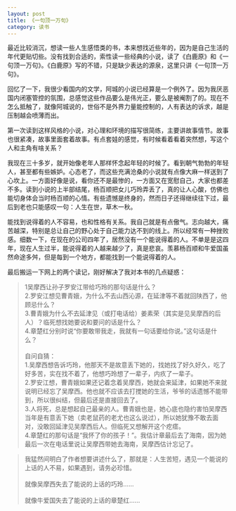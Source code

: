 ```yaml
---
layout: post
title: 《一句顶一万句》
category: 读书
---
```


最近比较消沉，想读一些人生感悟类的书，本来想找近些年的，因为是自己生活的年代更贴切些。没有找到合适的，索性读一些经典的小说，读了《白鹿原》和《一句顶一万句》。《白鹿原》写的不错，只是缺少表达的源泉，这里只讲《一句顶一万句》。

回忆了一下，我很少看国内的文学，阿城的小说已经算是一个例外了。因为我厌恶国内闭塞管控的氛围，总感觉这些作品要么是伟光正，要么是被阉割了的。现在不怎么抵触了，就像阿城说的，世俗不是外界力量能控制的，人有表达的诉求，越是压制越会喷薄而出。

第一次读到这样风格的小说，对心理和环境的描写很简练，主要讲故事情节。故事也很紧凑，故事里面套着故事。有点套娃的感觉，有时候看着看着突然想，写这个人和主角有啥关系？

我现在三十多岁，就开始像老年人那样怀念起年轻的时候了。看到朝气勃勃的年轻人，甚至都有些嫉妒。心态老了，而这些充满沧桑的小说就有点像大麻一样送到了心坎上。一方面好像是说，看你还不是最惨的，一方面又在宽慰自己，大家也都差不多。读到小说的上半部结尾，杨百顺把女儿巧玲弄丢了，真的让人心酸，仿佛也能切身体会当时杨百顺的心情。有些遗憾是终身的，然而日子还得继续往下过，最后到老也只能感叹一句：人生在世，草木一秋。

能找到说得着的人不容易，也和性格有关系。我自己就是有点傲气。志向越大，痛苦越深，特别是总让自己的野心处于自己能力达不到的线上。所以经常有一种挫败感。细数一下，在现在的公司四年了，居然没有一个能说得着的人。不单是是这四年，现在人生过半，能说得着的人越来越少了，真是悲哀。羡慕杨百顺和牛爱国虽然命途多舛，但是每到一个地方，都能找到一个能说得着的人。

最后搬运一下网上的两个读记，刚好解决了我对本书的几点疑惑：

<blockquote>
1吴摩西让孙子罗安江带给巧玲的那句话是什么？
<br/>
2.罗安江想见曹青娥，为什么不去山西沁源，在延津等不着就回陕西了，他顾忌什么？
<br/>
3.曹青娥为什么不去延津见（或打电话给）姜素荣（其实是见吴摩西的后人）？临死想找她要说和要问的话是什么？
<br/>
4.章楚红分别时说“你要敢带我走，我就有一句话要给你说。”这句话是什么？
<br/><br/>
自问自猜：
<br/>
1.吴摩西想告诉巧玲，他那天不是故意丢下她的，找她找了好久好久，吃了好多苦，实在找不着了，他想巧玲想了一辈子，内疚了一辈子。
<br/>
2.罗安江想，曹青娥如果还记着念着吴摩西，她就会来延津，如果她不来就说明已经忘了吴摩西。他也就不应该去打搅她的生活，爷爷的话遗憾不能带到，所以很纠结，但最后还是直接回去了。
<br/>
3.人将死，总是想起自己最亲的人。曹青娥也是，她心底也隐约害怕吴摩西当年是有意丢下她（卖老鼠药的老尤也这么说过），所以她犹豫不敢去面对，没敢回延津见吴摩西后人。但临死又想解开这个疙瘩。
<br/>
4.章楚红的那句话是“我怀了你的孩子！”。我估计章最后去了海南，因为她最后一次在电话里说让吴摩西带她去海南，吴摩西估计忘记了。
</blockquote>

<blockquote>
我猛然间明白了作者想要讲述什么了，那就是：人生苦短，遇见一个能说的上话的人不易，如果遇到，请务必珍惜。
<br/><br/>
就像吴摩西失去了能说的上话的巧玲……
<br/><br/>
就像牛爱国失去了能说的上话的章楚红……
</blockquote>



